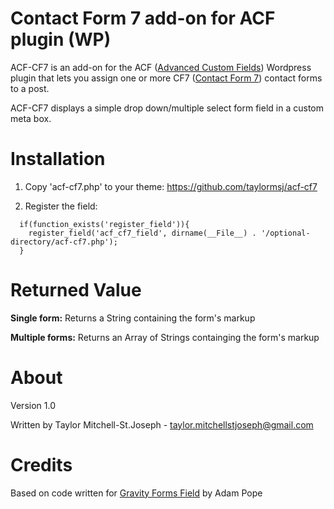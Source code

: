 Contact Form 7 add-on for ACF plugin (WP)
=======

ACF-CF7 is an add-on for the ACF (<a href="http://www.advancedcustomfields.com">Advanced Custom Fields</a>) Wordpress plugin that lets you assign one or more CF7 (<a href="http://contactform7.com/">Contact Form 7</a>) contact forms to a post.

ACF-CF7 displays a simple drop down/multiple select form field in a custom meta box.

Installation
=======

1. Copy 'acf-cf7.php' to your theme:
  https://github.com/taylormsj/acf-cf7

2. Register the field:

<pre><code>  if(function_exists('register_field')){
    register_field('acf_cf7_field', dirname(__File__) . '/optional-directory/acf-cf7.php');
  }
</pre></code>
 
Returned Value
=======

<b>Single form:</b> Returns a String containing the form's markup

<b>Multiple forms:</b> Returns an Array of Strings containging the form's markup

About
=======

Version 1.0

Written by Taylor Mitchell-St.Joseph - <a href="mailto:taylor.mitchellstjoseph@gmail.com">taylor.mitchellstjoseph@gmail.com</a>

Credits
=======

Based on code written for <a href="https://github.com/stormuk/Gravity-Forms-ACF-Field">Gravity Forms Field</a> by Adam Pope
